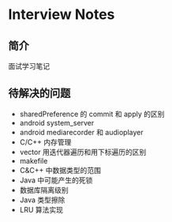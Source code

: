 # Interview Notes
## 简介
面试学习笔记

## 待解决的问题
* sharedPreference 的 commit 和 apply 的区别
* android system_server
* android mediarecorder 和 audioplayer
* C/C++ 内存管理
* vector 用迭代器遍历和用下标遍历的区别
* makefile
* C&C++ 中数据类型的范围
* Java 中可能产生的死锁
* 数据库隔离级别
* Java 类型擦除
* LRU 算法实现